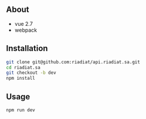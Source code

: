 ## About
* vue 2.7
* webpack

## Installation
```bash
git clone git@github.com:riadiat/api.riadiat.sa.git
cd riadiat.sa
git checkout -b dev
npm install
```

## Usage
```bash
npm run dev
```
